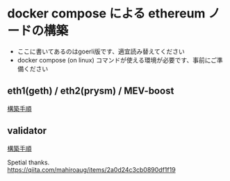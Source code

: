 # docker compose による ethereum ノードの構築
- ここに書いてあるのはgoerli版です、適宜読み替えてください  
- docker compose (on linux) コマンドが使える環境が必要です、事前にご準備ください

## eth1(geth) / eth2(prysm) / MEV-boost
[構築手順](./node)

## validator
[構築手順](https://github.com/takesaki/ethereum-validator/blob/main/README.md)



Spetial thanks.  
https://qiita.com/mahiroaug/items/2a0d24c3cb0890df1f19